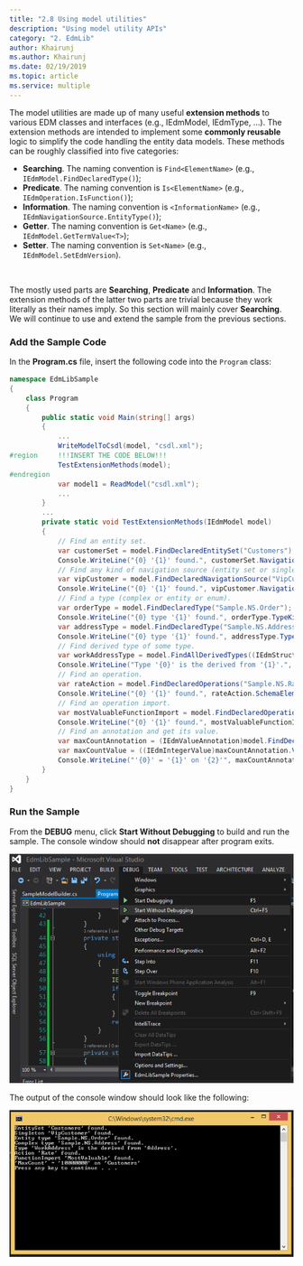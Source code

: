 ```yaml
---
title: "2.8 Using model utilities"
description: "Using model utility APIs"
category: "2. EdmLib"
author: Khairunj
ms.author: Khairunj
ms.date: 02/19/2019
ms.topic: article
ms.service: multiple
---
```


The model utilities are made up of many useful **extension methods** to various EDM classes and interfaces (e.g., IEdmModel, IEdmType, ...). The extension methods are intended to implement some **commonly reusable** logic to simplify the code handling the entity data models. These methods can be roughly classified into five categories:

 - **Searching**. The naming convention is `Find<ElementName>` (e.g., `IEdmModel.FindDeclaredType()`);
 - **Predicate**. The naming convention is `Is<ElementName>` (e.g., `IEdmOperation.IsFunction()`);
 - **Information**. The naming convention is `<InformationName>` (e.g., `IEdmNavigationSource.EntityType()`);
 - **Getter**. The naming convention is `Get<Name>` (e.g., `IEdmModel.GetTermValue<T>`);
 - **Setter**. The naming convention is `Set<Name>` (e.g., `IEdmModel.SetEdmVersion`).
 <br />

The mostly used parts are **Searching**, **Predicate** and **Information**. The extension methods of the latter two parts are trivial because they work literally as their names imply. So this section will mainly cover **Searching**. We will continue to use and extend the sample from the previous sections.

### Add the Sample Code
In the **Program.cs** file, insert the following code into the `Program` class:

``` csharp
namespace EdmLibSample
{
    class Program
    {
        public static void Main(string[] args)
        {
            ...
            WriteModelToCsdl(model, "csdl.xml");
#region     !!!INSERT THE CODE BELOW!!!
            TestExtensionMethods(model);
#endregion
            var model1 = ReadModel("csdl.xml");
            ...
        }
        ...
        private static void TestExtensionMethods(IEdmModel model)
        {
            // Find an entity set.
            var customerSet = model.FindDeclaredEntitySet("Customers");
            Console.WriteLine("{0} '{1}' found.", customerSet.NavigationSourceKind(), customerSet.Name);
            // Find any kind of navigation source (entity set or singleton).
            var vipCustomer = model.FindDeclaredNavigationSource("VipCustomer");
            Console.WriteLine("{0} '{1}' found.", vipCustomer.NavigationSourceKind(), vipCustomer.Name);
            // Find a type (complex or entity or enum).
            var orderType = model.FindDeclaredType("Sample.NS.Order");
            Console.WriteLine("{0} type '{1}' found.", orderType.TypeKind, orderType.FullName());
            var addressType = model.FindDeclaredType("Sample.NS.Address");
            Console.WriteLine("{0} type '{1}' found.", addressType.TypeKind, addressType);
            // Find derived type of some type.
            var workAddressType = model.FindAllDerivedTypes((IEdmStructuredType)addressType).Single();
            Console.WriteLine("Type '{0}' is the derived from '{1}'.", ((IEdmSchemaType)workAddressType).Name, addressType.Name);
            // Find an operation.
            var rateAction = model.FindDeclaredOperations("Sample.NS.Rate").Single();
            Console.WriteLine("{0} '{1}' found.", rateAction.SchemaElementKind, rateAction.Name);
            // Find an operation import.
            var mostValuableFunctionImport = model.FindDeclaredOperationImports("MostValuable").Single();
            Console.WriteLine("{0} '{1}' found.", mostValuableFunctionImport.ContainerElementKind, mostValuableFunctionImport.Name);
            // Find an annotation and get its value.
            var maxCountAnnotation = (IEdmValueAnnotation)model.FindDeclaredVocabularyAnnotations(customerSet).Single();
            var maxCountValue = ((IEdmIntegerValue)maxCountAnnotation.Value).Value;
            Console.WriteLine("'{0}' = '{1}' on '{2}'", maxCountAnnotation.Term.Name, maxCountValue, ((IEdmEntitySet)maxCountAnnotation.Target).Name);
        }
    }
}
```

### Run the Sample
From the **DEBUG** menu, click **Start Without Debugging** to build and run the sample. The console window should **not** disappear after program exits.

![image](../../assets/2015-04-20-debug.png)

The output of the console window should look like the following:

![image](../../assets/2015-04-20-output.png)
